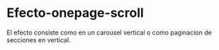 # Efecto-onepage-scroll
El efecto consiste como en un carousel vertical  o como paginacion de secciones en vertical.
